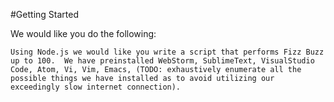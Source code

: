#Getting Started

We would like you do the following:

`Using Node.js we would like you write a script that performs Fizz Buzz up to 100.  We have preinstalled WebStorm, SublimeText, VisualStudio Code, Atom, Vi, Vim, Emacs, (TODO: exhaustively enumerate all the possible things we have installed as to avoid utilizing our exceedingly slow internet connection).`
